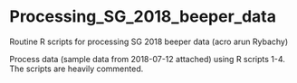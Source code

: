 # Processing_SG_2018_beeper_data
Routine R scripts for processing SG 2018 beeper data (acro arun Rybachy)

Process data (sample data from 2018-07-12 attached) using R scripts 1-4. The scripts are heavily commented.
